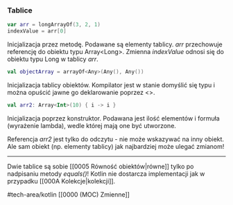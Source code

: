 ### Tablice

```kotlin
var arr = longArrayOf(3, 2, 1)
indexValue = arr[0]
```
Inicjalizacja przez metodę. Podawane są elementy tablicy. _arr_ przechowuje referencję do obiektu typu Array\<Long\>. Zmienna _indexValue_ odnosi się do obiektu typu Long w tablicy _arr_.

```kotlin
val objectArray = arrayOf<Any>(Any(), Any())
```
Inicjalizacja tablicy obiektów. Kompilator jest w stanie domyślić się typu i można opuścić jawne go deklarowanie poprzez <>.

```kotlin
val arr2: Array<Int>(10) { i -> i }
```
Inicjalizacja poprzez konstruktor. Podawana jest ilość elementów i formuła (wyrażenie lambda), wedle której mają one być utworzone. 

Referencja _arr2_ jest tylko do odczytu - nie może wskazywać na inny obiekt. Ale sam obiekt (np. elementy tablicy) jak najbardziej może ulegać zmianom!
___

Dwie tablice są sobie [[0005 Równość obiektów|równe]] tylko po nadpisaniu metody _equals()_!
Kotlin nie dostarcza implementacji jak w przypadku [[000A Kolekcje|kolekcji]].

#tech-area/kotlin 
[[0000 (MOC) Zmienne]]
